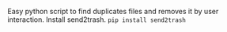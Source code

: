 Easy python script to find duplicates files and removes it by user interaction.
Install send2trash. 
`pip install send2trash`
